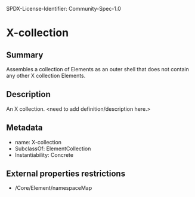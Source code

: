 SPDX-License-Identifier: Community-Spec-1.0

# X-collection

## Summary

Assembles a collection of Elements as an outer shell that does not contain any other X collection Elements.

## Description

An X collection.
<need to add definition/description here.>

## Metadata

- name: X-collection
- SubclassOf: ElementCollection
- Instantiability: Concrete

## External properties restrictions

- /Core/Element/namespaceMap
